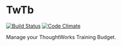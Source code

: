 TwTb
====

[![Build Status](https://secure.travis-ci.org/xfun68/twtb.png?branch=master)](https://travis-ci.org/xfun68/twtb)
[![Code Climate](https://codeclimate.com/badge.png)](https://codeclimate.com/github/xfun68/twtb)

Manage your ThoughtWorks Training Budget.

